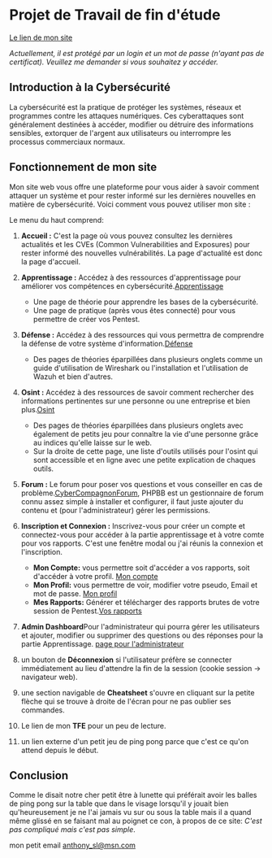 # Projet de Travail de fin d'étude
[Le lien de mon site](http://81.241.151.110:8082)

*Actuellement, il est protégé par un login et un mot de passe (n'ayant pas de certificat). Veuillez me demander si vous souhaitez y accéder.*


##  Introduction à la Cybersécurité

La cybersécurité est la pratique de protéger les systèmes, réseaux et programmes contre les attaques numériques. Ces cyberattaques sont généralement destinées à accéder, modifier ou détruire des informations sensibles, extorquer de l'argent aux utilisateurs ou interrompre les processus commerciaux normaux.

## Fonctionnement de mon site

Mon site web vous offre une plateforme pour vous aider à savoir comment attaquer un système et pour rester informé sur les dernières nouvelles en matière de cybersécurité. Voici comment vous pouvez utiliser mon site :

Le menu du haut comprend:

1.  **Accueil :** C'est la page où vous pouvez consultez les dernières actualités et les CVEs (Common Vulnerabilities and Exposures) pour rester informé des nouvelles vulnérabilités. La page d'actualité est donc la page d'accueil.
2.  **Apprentissage :** Accédez à des ressources d'apprentissage pour améliorer vos compétences en cybersécurité.[Apprentissage](http://81.241.151.110:8082/?page=apprentissage)

	-   Une page de théorie pour apprendre les bases de la cybersécurité.
	-   Une page de pratique (après vous êtes connecté) pour vous permettre de créer vos Pentest.

3.  **Défense :** Accédez à des ressources qui vous permettra de comprendre la défense de votre système d'information.[Défense](http://81.241.151.110:8082/?page=defense)

	-   Des pages de théories éparpillées dans plusieurs onglets comme un guide d'utilisation de Wireshark ou l'installation et l'utilisation de Wazuh et bien d'autres.

4.  **Osint :** Accédez à des ressources de savoir comment rechercher des informations pertinentes sur une personne ou une entreprise et bien plus.[Osint](http://81.241.151.110:8082/?page=osint)

	-   Des pages de théories éparpillées dans plusieurs onglets avec également de petits jeu pour connaître la vie d'une personne grâce au indices qu'elle laisse sur le web.
	-   Sur la droite de cette page, une liste d'outils utilisés pour l'osint qui sont accessible et en ligne avec une petite explication de chaques outils.

5.  **Forum :** Le forum pour poser vos questions et vous conseiller en cas de problème.[CyberCompagnonForum](http://81.241.151.110:8082/phpBB), PHPBB est un gestionnaire de forum connu assez simple à installer et configurer, il faut juste ajouter du contenu et (pour l'administrateur) gérer les permissions.
6.  **Inscription et Connexion :** Inscrivez-vous pour créer un compte et connectez-vous pour accéder à la partie apprentissage et à votre comte pour vos rapports. C'est une fenêtre modal ou j'ai réunis la connexion et l'inscription.

	-   **Mon Compte:** vous permettre soit d'accéder a vos rapports, soit d'accéder à votre profil. [Mon compte](http://81.241.151.110:8082/?page=user/dashboard)
	-   **Mon Profil:** vous permettre de voir, modifier votre pseudo, Email et mot de passe. [Mon profil](http://81.241.151.110:8082/?page=user/profile)
	-   **Mes Rapports:** Générer et télécharger des rapports brutes de votre session de Pentest.[Vos rapports](http://81.241.151.110:8082/?page=user/reports)

7.   **Admin Dashboard**Pour l'administrateur qui pourra gérer les utilisateurs et ajouter, modifier ou supprimer des questions ou des réponses pour la partie Apprentissage. [page pour l'administrateur](http://81.241.151.110:8082/?page=admin/dashboard)

8.  un bouton de **Déconnexion** si l'utilisateur préfère se connecter immédiatement au lieu d'attendre la fin de la session (cookie session -> navigateur web).
9. une section navigable de **Cheatsheet** s'ouvre en cliquant sur la petite flèche qui se trouve à droite de l'écran pour ne pas oublier ses commandes.
10.  Le lien de mon **TFE** pour un peu de lecture.
11.  un lien externe d'un petit jeu de ping pong parce que c'est ce qu'on attend depuis le début.

## Conclusion

Comme le disait notre cher petit être à lunette qui préférait avoir les balles de ping pong sur la table que dans le visage lorsqu'il y jouait bien qu'heureusement je ne l'ai jamais vu sur ou sous la table mais il a quand même glissé en se faisant mal au poignet ce con, à propos de ce site: *C'est pas compliqué mais c'est pas simple*.

mon petit email 
<anthony_sl@msn.com>